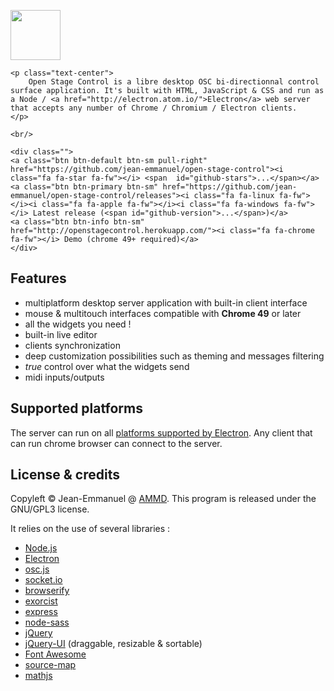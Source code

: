 <div class="well">
    <p class="text-center">
        <img src="img/logo.png" height="80px" class="img-circle"/>
    </p>


    <p class="text-center">
        Open Stage Control is a libre desktop OSC bi-directionnal control surface application. It's built with HTML, JavaScript & CSS and run as a Node / <a href="http://electron.atom.io/">Electron</a> web server that accepts any number of Chrome / Chromium / Electron clients.
    </p>

    <br/>

    <div class="">
    <a class="btn btn-default btn-sm pull-right" href="https://github.com/jean-emmanuel/open-stage-control"><i class="fa fa-star fa-fw"></i> <span  id="github-stars">...</span></a>
    <a class="btn btn-primary btn-sm" href="https://github.com/jean-emmanuel/open-stage-control/releases"><i class="fa fa-linux fa-fw"></i><i class="fa fa-apple fa-fw"></i><i class="fa fa-windows fa-fw"></i> Latest release (<span id="github-version">...</span>)</a>
    <a class="btn btn-info btn-sm" href="http://openstagecontrol.herokuapp.com/"><i class="fa fa-chrome fa-fw"></i> Demo (chrome 49+ required)</a>
    </div>
</div>



## Features

- multiplatform desktop server application with built-in client interface
- mouse & multitouch interfaces compatible with **Chrome 49** or later
- all the widgets you need !
- built-in live editor
- clients synchronization
- deep customization possibilities such as theming and messages filtering
- *true* control over what the widgets send
- midi inputs/outputs

## Supported platforms

The server can run on all [platforms supported by Electron](https://github.com/electron/electron/blob/master/docs/tutorial/supported-platforms.md). Any client that can run chrome browser can connect to the server.


## License & credits

Copyleft © Jean-Emmanuel @ [AMMD](http://ammd.net). This program is released under the GNU/GPL3 license.

It relies on the use of several libraries :

- [Node.js](https://nodejs.org/)
- [Electron](http://electron.atom.io/)
- [osc.js](https://github.com/colinbdclark/osc.js)
- [socket.io](http://socket.io)
- [browserify](http://browserify.org)
- [exorcist](https://github.com/thlorenz/exorcist)
- [express](http://expressjs.com)
- [node-sass](https://github.com/sass/node-sass)
- [jQuery](http://jquery.com/)
- [jQuery-UI](http://jqueryui.com/) (draggable, resizable & sortable)
- [Font Awesome](http://fontawesome.io/)
- [source-map](https://github.com/mozilla/source-map)
- [mathjs](http://mathjs.org/)

